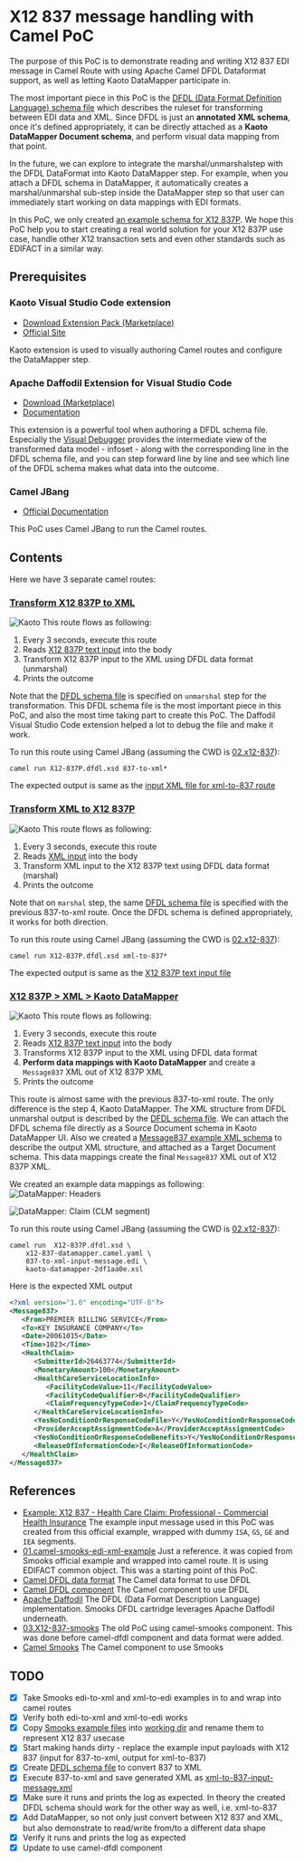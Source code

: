 # X12 837 message handling with Camel PoC

The purpose of this PoC is to demonstrate reading and writing X12 837 EDI message in Camel Route with using Apache Camel DFDL Dataformat support, as well as letting Kaoto DataMapper participate in.

The most important piece in this PoC is the [DFDL (Data Format Definition Language) schema file](02.x12-837/X12-837P.dfdl.xsd) which describes the ruleset for transforming between EDI data and XML. Since DFDL is just an **annotated XML schema**, once it's defined appropriately, it can be directly attached as a **Kaoto DataMapper Document schema**, and perform visual data mapping from that point.

In the future, we can explore to integrate the marshal/unmarshalstep with the DFDL DataFormat into Kaoto DataMapper step. For example, when you attach a DFDL schema in DataMapper, it automatically creates a marshal/unmarshal sub-step inside the DataMapper step so that user can immediately start working on data mappings with EDI formats.

In this PoC, we only created [an example schema for X12 837P](02.x12-837/X12-837P.dfdl.xsd). We hope this PoC help you to start creating a real world solution for your X12 837P use case, handle other X12 transaction sets and even other standards such as EDIFACT in a similar way. 

## Prerequisites
### Kaoto Visual Studio Code extension
- [Download Extension Pack (Marketplace)](https://marketplace.visualstudio.com/items?itemName=redhat.apache-camel-extension-pack)
- [Official Site](https://kaoto.io/)

Kaoto extension is used to visually authoring Camel routes and configure the DataMapper step.

### Apache Daffodil Extension for Visual Studio Code
- [Download (Marketplace)](https://marketplace.visualstudio.com/items?itemName=ASF.apache-daffodil-vscode)
- [Documentation](https://github.com/apache/daffodil-vscode/wiki)

This extension is a powerful tool when authoring a DFDL schema file. Especially the  [Visual Debugger](https://github.com/apache/daffodil-vscode/wiki#daffodil-data-parse-debugger) provides the intermediate view of the transformed data model - infoset - along with the corresponding line in the DFDL schema file, and you can step forward line by line and see which line of the DFDL schema makes what data into the outcome.

### Camel JBang
- [Official Documentation](https://camel.apache.org/manual/camel-jbang.html)

This PoC uses Camel JBang to run the Camel routes.

## Contents
Here we have 3 separate camel routes:
### [Transform X12 837P to XML](02.x12-837/837-to-xml.camel.yaml)
![Kaoto](images/kaoto-837-to-xml.png)
This route flows as following:
1. Every 3 seconds, execute this route
2. Reads [X12 837P text input](02.x12-837/837-to-xml-input-message.edi) into the body
3. Transform X12 837P input to the XML using DFDL data format (unmarshal)
4. Prints the outcome

Note that the [DFDL schema file](02.x12-837/X12-837P.dfdl.xsd) is specified on `unmarshal` step for the transformation. This DFDL schema file
is the most important piece in this PoC, and also the most time taking part to create this PoC. The Daffodil
Visual Studio Code extension helped a lot to debug the file and make it work.

To run this route using Camel JBang (assuming the CWD is [02.x12-837](02.x12-837)):
```
camel run X12-837P.dfdl.xsd 837-to-xml*
```
The expected output is same as the [input XML file for xml-to-837 route](02.x12-837/xml-to-837-input-message.xml)

### [Transform XML to X12 837P](02.x12-837/xml-to-837.camel.yaml)
![Kaoto](images/kaoto-xml-to-837.png)
This route flows as following:
1. Every 3 seconds, execute this route
2. Reads [XML input](02.x12-837/xml-to-837-input-message.xml) into the body
3. Transform XML input to the X12 837P text using DFDL data format (marshal)
4. Prints the outcome

Note that on `marshal` step, the same [DFDL schema file](02.x12-837/X12-837P.dfdl.xsd) is specified with the previous
837-to-xml route. Once the DFDL schema is defined appropriately, it works for both direction.

To run this route using Camel JBang (assuming the CWD is [02.x12-837](02.x12-837)):
```
camel run X12-837P.dfdl.xsd xml-to-837*
```
The expected output is same as the [X12 837P text input file](02.x12-837/837-to-xml-input-message.edi)

### [X12 837P > XML > Kaoto DataMapper](02.x12-837/x12-837-datamapper.camel.yaml)
![Kaoto](images/kaoto-datamapper.png)
This route flows as following:
1. Every 3 seconds, execute this route
2. Reads [X12 837P text input](02.x12-837/837-to-xml-input-message.edi) into the body
3. Transforms X12 837P input to the XML using DFDL data format
4. **Perform data mappings with Kaoto DataMapper** and create a `Message837` XML out of X12 837P XML
5. Prints the outcome

This route is almost same with the previous 837-to-xml route. The only difference is the step 4, Kaoto DataMapper.
The XML structure from DFDL unmarshal output is described by the [DFDL schema file](02.x12-837/X12-837P.dfdl.xsd). We can attach the DFDL schema
file directly as a Source Document schema in Kaoto DataMapper UI. Also we created
a [Message837 example XML schema](02.x12-837/Message837.xsd) to describe the output XML structure, and attached as a Target Document schema.
This data mappings create the final `Message837` XML out of X12 837P XML.

We created an example data mappings as following:
![DataMapper: Headers](images/datamapper-headers.png)

![DataMapper: Claim (CLM segment)](images/datamapper-claim.png)

To run this route using Camel JBang (assuming the CWD is [02.x12-837](02.x12-837)):
```
camel run  X12-837P.dfdl.xsd \
    x12-837-datamapper.camel.yaml \
    837-to-xml-input-message.edi \
    kaoto-datamapper-2df1aa0e.xsl
```
Here is the expected XML output
```xml
<?xml version="1.0" encoding="UTF-8"?>
<Message837>
   <From>PREMIER BILLING SERVICE</From>
   <To>KEY INSURANCE COMPANY</To>
   <Date>20061015</Date>
   <Time>1023</Time>
   <HealthClaim>
      <SubmitterId>26463774</SubmitterId>
      <MonetaryAmount>100</MonetaryAmount>
      <HealthCareServiceLocationInfo>
         <FacilityCodeValue>11</FacilityCodeValue>
         <FacilityCodeQualifier>B</FacilityCodeQualifier>
         <ClaimFrequencyTypeCode>1</ClaimFrequencyTypeCode>
      </HealthCareServiceLocationInfo>
      <YesNoConditionOrResponseCodeFile>Y</YesNoConditionOrResponseCodeFile>
      <ProviderAcceptAssignmentCode>A</ProviderAcceptAssignmentCode>
      <YesNoConditionOrResponseCodeBenefits>Y</YesNoConditionOrResponseCodeBenefits>
      <ReleaseOfInformationCode>I</ReleaseOfInformationCode>
   </HealthClaim>
</Message837>
```

## References
- [Example: X12 837 - Health Care Claim: Professional - Commercial Health Insurance](https://x12.org/examples/005010x222/example-01-commercial-health-insurance) The example input message used in this PoC was created from this official example, wrapped with dummy `ISA`, `GS`, `GE` and `IEA` segments.
- [01.camel-smooks-edi-xml-example](01.camel-smooks-edi-xml-example)
Just a reference. it was copied from Smooks official example and wrapped into camel route. It is using EDIFACT common object. This was a starting point of this PoC.
- [Camel DFDL data format](https://camel.apache.org/components/next/dataformats/dfdl-dataformat.html)
  The Camel data format to use DFDL
- [Camel DFDL component](https://camel.apache.org/components/next/dfdl-component.html)
  The Camel component to use DFDL
- [Apache Daffodil](https://daffodil.apache.org/)
The DFDL (Data Format Description Language) implementation. Smooks DFDL cartridge leverages Apache Daffodil underneath.
- [03.X12-837-smooks](03.x12-837-smooks)
  The old PoC using camel-smooks component. This was done before camel-dfdl component and data format were added.
- [Camel Smooks](https://camel.apache.org/components/next/smooks-component.html)
  The Camel component to use Smooks


## TODO

- [x] Take Smooks edi-to-xml and xml-to-edi examples in to [](01.camel-smooks-edi-xml-example) and wrap into camel routes
- [x] Verify both edi-to-xml and xml-to-edi works
- [x] Copy [Smooks example files](01.camel-smooks-edi-xml-example) into [working dir](02.x12-837) and rename them to represent X12 837 usecase
- [x] Start making hands dirty - replace the example input payloads with X12 837 (input for 837-to-xml, output for xml-to-837)
- [x] Create  [DFDL schema file](02.x12-837/837-to-xml-order-mapping.dfdl.xsd) to convert 837 to XML
- [x] Execute 837-to-xml and save generated XML as [xml-to-837-input-message.xml](02.x12-837/xml-to-837-input-message.xml)
- [x] Make sure it runs and prints the log as expected. In theory the created DFDL schema should work for the other way as well, i.e. xml-to-837
- [x] Add DataMapper, so not only just convert between X12 837 and XML, but also demonstrate to read/write from/to a different data shape
- [x] Verify it runs and prints the log as expected
- [x] Update to use camel-dfdl component

